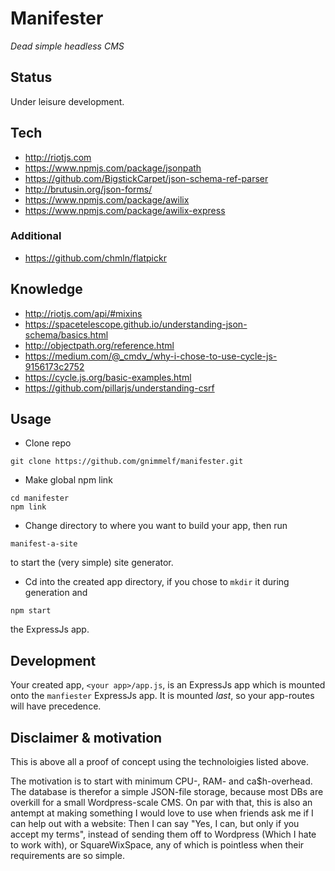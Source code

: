 # Manifester

_Dead simple headless CMS_

## Status

Under leisure development.

## Tech
* http://riotjs.com
* https://www.npmjs.com/package/jsonpath
* https://github.com/BigstickCarpet/json-schema-ref-parser
* http://brutusin.org/json-forms/
* https://www.npmjs.com/package/awilix
* https://www.npmjs.com/package/awilix-express

### Additional

* https://github.com/chmln/flatpickr

## Knowledge
* http://riotjs.com/api/#mixins
* https://spacetelescope.github.io/understanding-json-schema/basics.html
* http://objectpath.org/reference.html
* https://medium.com/@_cmdv_/why-i-chose-to-use-cycle-js-9156173c2752
* https://cycle.js.org/basic-examples.html
* https://github.com/pillarjs/understanding-csrf

## Usage

* Clone repo
```
git clone https://github.com/gnimmelf/manifester.git
```

* Make global npm link
```
cd manifester
npm link
```

* Change directory to where you want to build your app, then run
```
manifest-a-site
```
to start the (very simple) site generator.

* Cd into the created app directory, if you chose to `mkdir` it during generation and
```
npm start
```
the ExpressJs app.

## Development

Your created app, `<your app>/app.js`, is an ExpressJs app which is mounted onto the `manfiester` ExpressJs app. It is mounted *last*, so your app-routes will have precedence.

## Disclaimer & motivation

This is above all a proof of concept using the technoloigies listed above.

The motivation is to start with minimum CPU-, RAM- and ca$h-overhead. The database is therefor a simple JSON-file storage, because most DBs are overkill for a small Wordpress-scale CMS. On par with that, this is also an antempt at making something I would love to use when friends ask me if I can help out with a website: Then I can say "Yes, I can, but only if you accept my terms", instead of sending them off to Wordpress (Which I hate to work with), or SquareWixSpace, any of which is pointless when their requirements are so simple.
